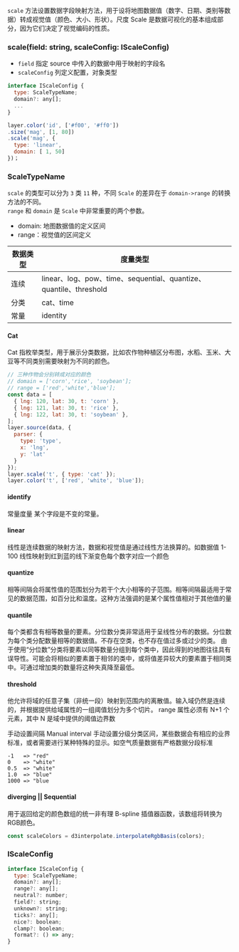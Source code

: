 


`scale` 方法设置数据字段映射方法，用于设将地图数据值（数字、日期、类别等数据）转成视觉值（颜色、大小、形状）。尺度 Scale 是数据可视化的基本组成部分，因为它们决定了视觉编码的性质。   


### scale(field: string, scaleConfig: IScaleConfig)

- `field` 指定 source 中传入的数据中用于映射的字段名
- `scaleConfig` 列定义配置，对象类型

```javascript
interface IScaleConfig {
  type: ScaleTypeName;
  domain?: any[];
  ...
}

layer.color('id', ['#f00', '#ff0'])
.size('mag', [1, 80])
.scale('mag', {
  type: 'linear',
  domain: [ 1, 50]
})；
```

### ScaleTypeName
`scale` 的类型可以分为 `3` 类 `11` 种，不同 `Scale` 的差异在于 `domain->range` 的转换方法的不同。    
`range` 和 `domain` 是 `Scale` 中非常重要的两个参数。

- domain: 地图数据值的定义区间
- range：视觉值的区间定义

|  数据类型   | 度量类型  |
|  --------  | ------- |
| 连续        | linear、log、pow、time、sequential、quantize、quantile、threshold |
| 分类        | cat、time |
| 常量        | identity  |


#### Cat

Cat 指枚举类型，用于展示分类数据，比如农作物种植区分布图，水稻、玉米、大豆等不同类别需要映射为不同的颜色。

```js
// 三种作物会分别转成对应的颜色
// domain = ['corn','rice', 'soybean'];
// range = ['red','white','blue'];
const data = [
  { lng: 120, lat: 30, t: 'corn' },
  { lng: 121, lat: 30, t: 'rice' },
  { lng: 122, lat: 30, t: 'soybean' },
];
layer.source(data, {
  parser: {
    type: 'type',
    x: 'lng',
    y: 'lat'
  }
});
layer.scale('t', { type: 'cat' });
layer.color('t', ['red', 'white', 'blue']);

```


#### identify

常量度量 某个字段是不变的常量。

#### linear

线性是连续数据的映射方法，数据和视觉值是通过线性方法换算的。如数据值 1-100 线性映射到红到蓝的线下渐变色每个数字对应一个颜色

#### quantize 

相等间隔会将属性值的范围划分为若干个大小相等的子范围。相等间隔最适用于常见的数据范围，如百分比和温度。这种方法强调的是某个属性值相对于其他值的量

#### quantile

每个类都含有相等数量的要素。分位数分类非常适用于呈线性分布的数据。分位数为每个类分配数量相等的数据值。不存在空类，也不存在值过多或过少的类。
由于使用“分位数”分类将要素以同等数量分组到每个类中，因此得到的地图往往具有误导性。可能会将相似的要素置于相邻的类中，或将值差异较大的要素置于相同类中。可通过增加类的数量将这种失真降至最低。

#### threshold 

他允许将域的任意子集（非统一段）映射到范围内的离散值。输入域仍然是连续的，并根据提供给域属性的一组阈值划分为多个切片。 range 属性必须有 N+1 个元素，其中 N 是域中提供的阈值边界数

手动设置间隔 Manual interval 手动设置分级分类区间，某些数据会有相应的业界标准，或者需要进行某种特殊的显示。如空气质量数据有严格数据分段标准

```
-1   => "red"
0    => "white"
0.5  => "white"
1.0  => "blue"
1000 => "blue

```
#### diverging || Sequential
用于返回给定的颜色数组的统一非有理 B-spline 插值器函数，该数组将转换为RGB颜色。

```js
const scaleColors = d3interpolate.interpolateRgbBasis(colors);
```

### IScaleConfig

```js
interface IScaleConfig {
  type: ScaleTypeName;
  domain?: any[];
  range?: any[];
  neutral?: number;
  field?: string;
  unknown?: string;
  ticks?: any[];
  nice?: boolean;
  clamp?: boolean;
  format?: () => any;
}
```

